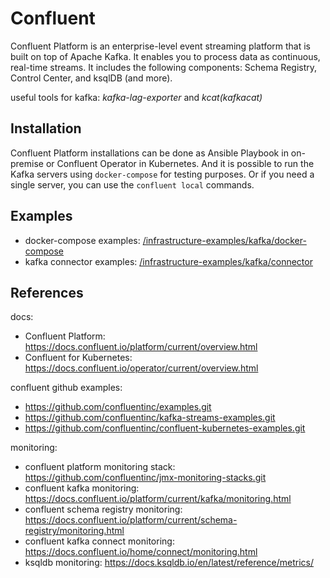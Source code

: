 # Confluent

Confluent Platform is an enterprise-level event streaming platform that is built on top of Apache Kafka. It enables you to process data as continuous, real-time streams.
It includes the following components: Schema Registry, Control Center, and ksqlDB (and more).

useful tools for kafka: *kafka-lag-exporter* and *kcat(kafkacat)*

## Installation

Confluent Platform installations can be done as Ansible Playbook in on-premise or Confluent Operator in Kubernetes.
And it is possible to run the Kafka servers using `docker-compose` for testing purposes. Or if you need a single server, you can use the `confluent local` commands.

## Examples

- docker-compose examples: [/infrastructure-examples/kafka/docker-compose](/kafka/docker-compose/)
- kafka connector examples: [/infrastructure-examples/kafka/connector](/kafka/connector/)

## References

docs:

- Confluent Platform: <https://docs.confluent.io/platform/current/overview.html>
- Confluent for Kubernetes: <https://docs.confluent.io/operator/current/overview.html>

confluent github examples:

- <https://github.com/confluentinc/examples.git>
- <https://github.com/confluentinc/kafka-streams-examples.git>
- <https://github.com/confluentinc/confluent-kubernetes-examples.git>

monitoring:

- confluent platform monitoring stack: <https://github.com/confluentinc/jmx-monitoring-stacks.git>
- confluent kafka monitoring: <https://docs.confluent.io/platform/current/kafka/monitoring.html>
- confluent schema registry monitoring: <https://docs.confluent.io/platform/current/schema-registry/monitoring.html>
- confluent kafka connect monitoring: <https://docs.confluent.io/home/connect/monitoring.html>
- ksqldb monitoring: <https://docs.ksqldb.io/en/latest/reference/metrics/>
